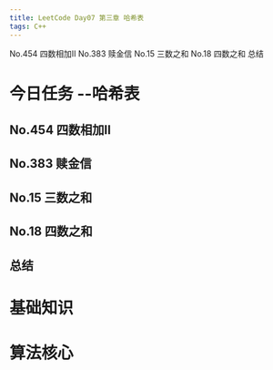 ```yaml
---
title: LeetCode Day07 第三章 哈希表
tags: C++
---
```

No.454 四数相加Ⅱ        No.383 赎金信        No.15 三数之和      No.18 四数之和     总结
<!--more-->

# 今日任务 --哈希表
## No.454 四数相加Ⅱ
## No.383 赎金信
## No.15 三数之和 
## No.18 四数之和
## 总结


# 基础知识
# 算法核心